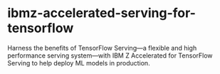 # ibmz-accelerated-serving-for-tensorflow
Harness the benefits of TensorFlow Serving—a flexible and high performance serving system—with IBM Z Accelerated for TensorFlow Serving to help deploy ML models in production.
